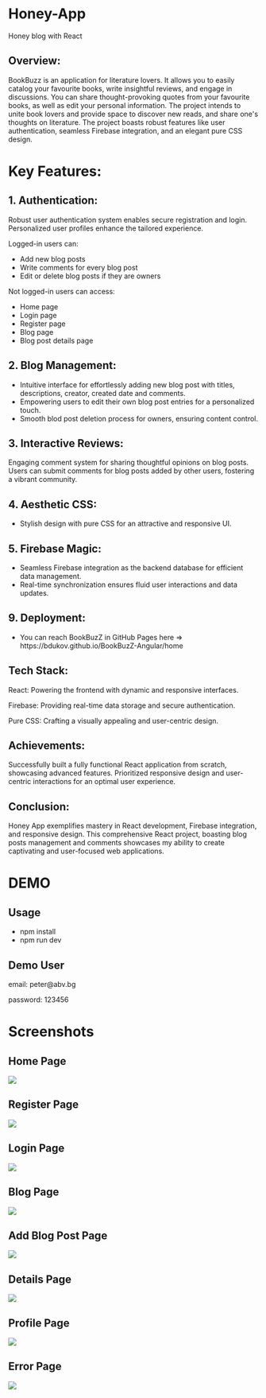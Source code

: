 # Honey-App
 Honey blog with React


<h2> Overview: </h2>
BookBuzz is an application for literature lovers. It allows you to easily catalog your favourite books, write insightful reviews, and engage in discussions. You can share thought-provoking quotes from your favourite books, as well as edit your personal information. The project intends to unite book lovers and provide space to discover new reads, and share one's thoughts on literature. The project boasts robust features like user authentication, seamless Firebase integration, and an elegant pure CSS design.

<h1>Key Features:</h1>
<h2> 1. Authentication:   </h2>
Robust user authentication system enables secure registration and login.
Personalized user profiles enhance the tailored experience.
<p> Logged-in users can: </p>
<ul> 
  <li> Add new blog posts </li>
  <li> Write comments for every blog post</li>
  <li> Edit or delete blog posts if they are owners</li>
</ul>
<p> Not logged-in users can access: </p>
<ul> 
  <li> Home page </li>
  <li> Login page </li>
  <li> Register page</li>
  <li> Blog page </li>
  <li> Blog post details page </li>
</ul>

<h2> 2. Blog Management: </h2>
<ul>
  <li>Intuitive interface for effortlessly adding new blog post with titles, descriptions, creator, created date and comments. </li>
  <li> Empowering users to edit their own blog post entries for a personalized touch. </li>
  <li>Smooth blod post deletion process for owners, ensuring content control. </li>
</ul>
<h2> 3. Interactive Reviews:   </h2>
Engaging comment system for sharing thoughtful opinions on blog posts.
Users can submit comments for blog posts added by other users, fostering a vibrant community.
<h2> 4. Aesthetic CSS: </h2>
<ul>
  <li> Stylish design with pure CSS for an attractive and responsive UI. </li>
</ul>
<h2> 5. Firebase Magic:  </h2>
<ul> 
<li>Seamless Firebase integration as the backend database for efficient data management. </li>
<li> Real-time synchronization ensures fluid user interactions and data updates.</li>
</ul>
<h2> 9. Deployment:  </h2>
<ul>
  <li> You can reach BookBuzZ in GitHub Pages here => https://bdukov.github.io/BookBuzZ-Angular/home</li>
</ul>
<h2> Tech Stack:  </h2>
<p> React: Powering the frontend with dynamic and responsive interfaces.  </p>
<p> Firebase: Providing real-time data storage and secure authentication.    </p>
<p> Pure CSS: Crafting a visually appealing and user-centric design. </p>
<h2> Achievements:  </h2>
Successfully built a fully functional React application from scratch, showcasing advanced features.
Prioritized responsive design and user-centric interactions for an optimal user experience.
<h2>Conclusion:</h2>
Honey App exemplifies mastery in React development, Firebase integration, and responsive design. This comprehensive React project, boasting blog posts management and comments showcases my ability to create captivating and user-focused web applications.

<h1> DEMO </h1>
<h2> Usage </h2>
  <ul>
    <li>npm install</li>
    <li>npm run dev</li>
  </ul>
<h2> Demo User </h2>
<p> email: peter@abv.bg </p>
<p> password: 123456</p>

<h1> Screenshots </h1>
<h2> Home Page </h2>
<img src="https://github.com/BDukov/Honey-App/assets/107854265/2c76b494-2859-4c1e-92be-f25ef597a00b"> </img>
<h2>Register Page</h2>
<img src="https://github.com/BDukov/Honey-App/assets/107854265/73512b6c-2181-4009-a0ef-0d1cd3f9b7bd"></img>
<h2>Login Page</h2>
<img src="https://github.com/BDukov/Honey-App/assets/107854265/46152b6e-afca-400b-9434-9d357eaf037a"></img>
<h2>Blog Page</h2>
<img src="https://github.com/BDukov/Honey-App/assets/107854265/ecdf11a7-45a8-407f-98a8-7ae07b6574cb"></img>
<h2>Add Blog Post Page</h2>
<img src="https://github.com/BDukov/Honey-App/assets/107854265/8b58e225-33ee-4dba-866b-78c83c0dd89a"></img>
<h2>Details Page</h2>
<img src="https://github.com/BDukov/Honey-App/assets/107854265/a7f474ee-2e78-4a47-ac62-50227a4a6531"></img>
<h2>Profile Page</h2>
<img src="https://github.com/BDukov/Honey-App/assets/107854265/2bd62670-f255-4dba-ac07-6882abb7db7c"></img>
<h2>Error Page</h2>
<img src="https://github.com/BDukov/Honey-App/assets/107854265/bbbe5094-3223-43b0-b8b8-8e55f0fc2bf8"></img>
